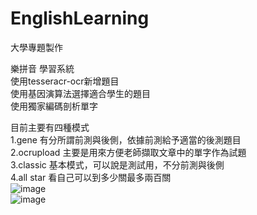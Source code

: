 # EnglishLearning
大學專題製作

樂拼音 學習系統  
使用tesseracr-ocr新增題目  
使用基因演算法選擇適合學生的題目  
使用獨家編碼剖析單字    

目前主要有四種模式  
1.gene  有分所謂前測與後側，依據前測給予適當的後測題目  
2.ocrupload 主要是用來方便老師擷取文章中的單字作為試題  
3.classic 基本模式，可以說是測試用，不分前測與後側  
4.all star 看自己可以到多少關最多兩百關  
![image](https://github.com/b15145456/EnglishLearning/blob/master/index.gif)  
![image](https://github.com/b15145456/EnglishLearning/blob/master/classic.gif) 
